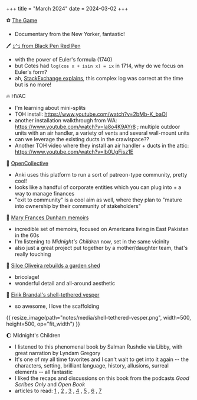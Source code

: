 +++
title = "March 2024"
date = 2024-03-02
+++

:soccer: [The Game](https://www.youtube.com/watch?v=cN0kmvIvvlc)
- Documentary from the New Yorker, fantastic!


:pen: [`i^i` from Black Pen Red Pen](https://www.youtube.com/watch?v=WgOzdcvPb-k)
- with the power of Euler's formula (1740)
- but Cotes had `log(cos x + isin x) = ix` in 1714, why do we focus on Euler's form?
- ah, [StackExchange explains](https://math.stackexchange.com/questions/1315733/difference-between-the-formula-of-roger-cotes-and-euler),
this complex log was correct at the time but is no more!


:fire: HVAC
- I'm learning about mini-splits
- TOH install: https://www.youtube.com/watch?v=2bMb-K_baOI
- another installation walkthrough from WA: https://www.youtube.com/watch?v=Ia8o4K9AYr8 ;
multiple outdoor units with an air handler, a variety of vents and several wall-mount units
- can we leverage the existing ducts in the crawlspace??
- Another TOH video where they install an air handler + ducts in the attic: https://www.youtube.com/watch?v=lb0UgFisz1E


:open_hands: [OpenCollective](https://opencollective.com)
- Anki uses this platform to run a sort of patreon-type community, pretty cool!
- looks like a handful of corporate entities which you can plug into + a way to manage finances
- "exit to community" is a cool aim as well,
where they plan to "mature into ownership by their community of stakeholders"


:book: [Mary Frances Dunham memoirs](https://dunham-family.com/dhaka-memoirs/)
- incredible set of memoirs, focused on Americans living in East Pakistan in the 60s
- I'm listening to _Midnight's Children_ now, set in the same vicinity
- also just a great project put together by a mother/daughter team, that's really touching


:house_with_garden: [Siloe Oliveira rebuilds a garden shed](https://www.youtube.com/watch?v=HWRulq1rtvM)
- bricolage!
- wonderful detail and all-around aesthetic


:shell: [Eirik Brandal's shell-tethered vesper](https://www.youtube.com/watch?v=R9ZAp6HtYOs)
- so awesome, I love the scaffolding
 
{{ resize_image(path="notes/media/shell-tethered-vesper.png", width=500, height=500, op="fit_width") }}


:moon: Midnight's Children
- I listened to this phenomenal book by Salman Rushdie via Libby, with great narration by Lyndam Gregory 
- It's one of my all time favorites and I can't wait to get into it again --
the characters, setting, brilliant language, history, allusions, surreal elements -- all fantastic
- I liked the recaps and discussions on this book from the podcasts _Good Scribes Only_ and _Open Book_
- articles to read:
[1](https://www.nytimes.com/2022/08/12/nyregion/salman-rushdie-books.html)
, [2](https://archive.nytimes.com/www.nytimes.com/books/98/12/06/specials/rushdie-children.html)
, [3](https://www.nytimes.com/2013/04/26/movies/midnights-children-adaptation-of-salman-rushdies-novel.html)
, [4](https://www.nytimes.com/2001/09/16/magazine/midnight-s-children.html)
, [5](https://archive.nytimes.com/www.nytimes.com/books/99/04/18/specials/rushdie-booker.html)
, [6](https://www.postcolonialweb.org/pakistan/literature/rushdie/mcrev1.html)
, [7](https://archive.nytimes.com/india.blogs.nytimes.com/2013/02/01/selling-salman-rushdiesmidnights-children-in-india/)
